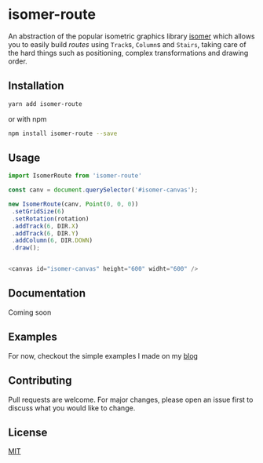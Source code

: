 # isomer-route

An abstraction of the popular isometric graphics library [isomer](https://github.com/jdan/isomer) which allows you to easily build _routes_ using `Track`s, `Column`s and `Stairs`, taking care of the hard things such as positioning, complex transformations and drawing order. 

 
## Installation

```bash
yarn add isomer-route
```

or with npm

```bash
npm install isomer-route --save
```

## Usage

```js
import IsomerRoute from 'isomer-route'

const canv = document.querySelector('#isomer-canvas');

new IsomerRoute(canv, Point(0, 0, 0))
 .setGridSize(6)
 .setRotation(rotation)
 .addTrack(6, DIR.X)
 .addTrack(6, DIR.Y)
 .addColumn(6, DIR.DOWN)
 .draw();


<canvas id="isomer-canvas" height="600" widht="600" />
```

## Documentation
Coming soon

## Examples
For now, checkout the simple examples I made on my [blog](https://darraghmckay.com/blog/isometric-illusions)

## Contributing
Pull requests are welcome. For major changes, please open an issue first to discuss what you would like to change.

## License
[MIT](https://choosealicense.com/licenses/mit/)
